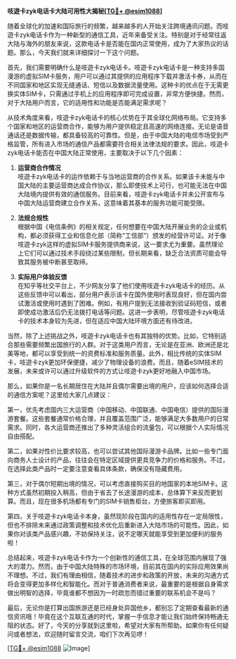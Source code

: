 **吱遊卡zyk电话卡大陆可用性大揭秘[[TG💪+ @esim1088](https://t.me/s/esim1088)]**

随着全球化的加速和国际旅行的频繁，越来越多的人开始关注跨境通讯问题。而吱遊卡zyk电话卡作为一种新型的通信工具，近年来备受关注。特别是对于经常往返大陆与海外的朋友来说，这款电话卡是否能在国内正常使用，成为了大家热议的话题。那么，今天我们就来详细探讨一下这个问题。

首先，我们需要明确什么是吱遊卡zyk电话卡。吱遊卡zyk电话卡是一种支持多国漫游的虚拟SIM卡服务，用户可以通过其提供的应用程序下载并激活卡券，从而在不同国家和地区实现无缝通话、短信以及数据流量使用。这种卡的优点在于无需更换实体SIM卡，只需通过手机上的应用程序即可完成设置，非常方便快捷。然而，对于大陆用户而言，它的适用性和功能是否能满足需求呢？

从技术角度来看，吱遊卡zyk电话卡的核心优势在于其全球化网络布局。它支持多个国家和地区的运营商合作，能够为用户提供稳定且高速的网络连接。无论是语音通话还是数据传输，都具备较高的可靠性。但是，由于中国大陆的电信市场受到严格监管，所有进入市场的通信产品都需要符合相关法律法规的要求。因此，吱遊卡zyk电话卡能否在中国大陆正常使用，主要取决于以下几个因素：

1. **运营商合作情况**  
   吱遊卡zyk电话卡的运作依赖于与当地运营商的合作关系。如果该卡未能与中国大陆的主要运营商达成合作协议，那么即使技术上可行，也可能无法在中国大陆境内提供有效的通信服务。目前来看，吱遊卡zyk电话卡并未公开宣布与中国大陆运营商建立合作关系，这意味着其基本的服务功能可能受限。

2. **法规合规性**  
   根据中国《电信条例》的相关规定，任何想要在中国大陆开展业务的企业或机构，都必须获得工业和信息化部（简称“工信部”）颁发的经营许可证。对于像吱遊卡zyk这样的虚拟SIM卡服务提供商来说，这一要求尤为重要。虽然理论上它们可以通过技术手段绕过某些限制，但长期来看，缺乏合法资质可能会导致其服务被中断甚至取缔。

3. **实际用户体验反馈**  
   在知乎等社交平台上，不少网友分享了他们使用吱遊卡zyk电话卡的经历。从这些反馈中可以看出，部分用户表示该卡在国外使用时表现良好，但在国内尝试激活或使用时遇到了困难。例如，有用户提到无法接收到验证码短信，或者即使成功激活后仍无法拨打电话等问题。这进一步表明，尽管吱遊卡zyk电话卡的技术本身较为先进，但在适应中国大陆环境方面还有待改进。

当然，除了上述挑战之外，吱遊卡zyk电话卡也有其独特的优势。比如，它特别适合那些需要频繁出国旅行的人群。对于这类用户而言，无论是在亚洲、欧洲还是北美等地，都可以享受到统一的资费标准和服务质量。此外，相比传统的实体SIM卡，吱遊卡zyk更加环保便捷，减少了物理设备的浪费。而且，随着eSIM技术的发展，未来或许可以通过升级软件的方式让吱遊卡zyk更好地融入中国市场。

那么，如果你是一名长期居住在大陆并且偶尔需要出境的用户，应该如何选择合适的通信方案呢？这里给大家几点建议：

第一，优先考虑国内三大运营商（中国移动、中国联通、中国电信）提供的国际漫游套餐。这些套餐通常价格合理，并且覆盖范围广泛，能够满足大多数用户的日常需求。同时，各大运营商还推出了多种灵活组合的流量包，可以根据个人实际情况自由搭配。

第二，如果对性价比要求较高，也可以尝试其他国际漫游卡品牌。比如一些专门面向商务人士设计的产品，往往会在特定区域提供更具竞争力的价格和服务。不过，在选择此类产品时一定要注意查看具体条款，确保没有隐藏费用。

第三，对于偶尔短期出境的情况，可以考虑直接购买目的地国家的本地SIM卡。这种方式虽然初期投入稍高，但由于省去了长途漫游的成本，总体算下来反而更划算。而且，现在很多机场都有专门的SIM卡销售柜台，方便旅客即买即用。

第四，关于吱遊卡zyk电话卡本身，虽然现阶段在国内的适用性存在一定局限性，但也不排除未来通过政策调整和技术优化后重新进入大陆市场的可能性。因此，如果你对该类产品感兴趣，不妨保持关注，说不定哪天就能享受到更加便利的服务啦！

总结起来，吱遊卡zyk电话卡作为一个创新性的通信工具，在全球范围内展现了强大的潜力。然而，由于中国大陆特殊的市场环境，目前其在国内的实际应用效果尚不理想。不过，我们有理由相信，随着技术的进步和政策的开放，未来的沟通方式将会变得更加多样化和智能化。而对于普通消费者来说，最重要的是根据自身需求做出明智的选择，毕竟谁都不想因为一时疏忽而错过重要的联系机会不是吗？

最后，无论你是打算出国旅游还是已经身处异国他乡，都别忘了定期查看最新的通信资讯哦！毕竟在这个互联互通的时代，掌握一手信息才能让我们始终保持畅通无阻的状态。好了，今天的分享就到这里啦，希望对大家有所帮助。如果你有任何疑问或者想法，欢迎随时留言交流，咱们下次再见啰！

[[TG💪+ @esim1088](https://t.me/s/esim1088) ![Image](https://i.postimg.cc/4NQfJmqS/Snipaste-2025-05-13-00-14-12.png)]